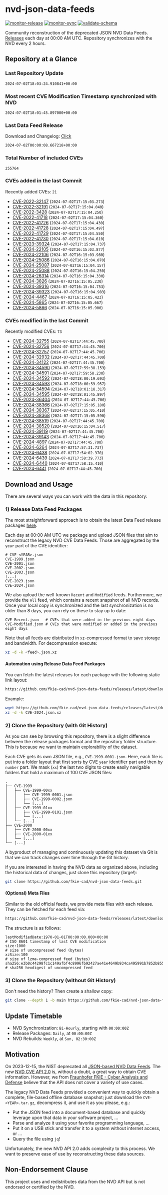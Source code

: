 # nvd-json-data-feeds

[![monitor-release](https://github.com/fkie-cad/nvd-json-data-feeds/actions/workflows/monitor_release.yml/badge.svg)](https://github.com/fkie-cad/nvd-json-data-feeds/actions/workflows/monitor_release.yml)
[![monitor-sync](https://github.com/fkie-cad/nvd-json-data-feeds/actions/workflows/monitor_sync.yml/badge.svg)](https://github.com/fkie-cad/nvd-json-data-feeds/actions/workflows/monitor_sync.yml)
[![validate-schema](https://github.com/fkie-cad/nvd-json-data-feeds/actions/workflows/validate_schema.yml/badge.svg)](https://github.com/fkie-cad/nvd-json-data-feeds/actions/workflows/validate_schema.yml)

Community reconstruction of the deprecated JSON NVD Data Feeds.
[Releases](https://github.com/fkie-cad/nvd-json-data-feeds/releases/latest) each day at 00:00 AM UTC.
Repository synchronizes with the NVD every 2 hours.

## Repository at a Glance

### Last Repository Update

```plain
2024-07-02T18:03:24.910841+00:00
```

### Most recent CVE Modification Timestamp synchronized with NVD

```plain
2024-07-02T18:01:45.897000+00:00
```

### Last Data Feed Release

Download and Changelog: [Click](https://github.com/fkie-cad/nvd-json-data-feeds/releases/latest)

```plain
2024-07-02T00:00:08.667218+00:00
```

### Total Number of included CVEs

```plain
255764
```

### CVEs added in the last Commit

Recently added CVEs: `21`

- [CVE-2022-32147](CVE-2022/CVE-2022-321xx/CVE-2022-32147.json) (`2024-07-02T17:15:03.273`)
- [CVE-2022-32191](CVE-2022/CVE-2022-321xx/CVE-2022-32191.json) (`2024-07-02T17:15:04.040`)
- [CVE-2022-3428](CVE-2022/CVE-2022-34xx/CVE-2022-3428.json) (`2024-07-02T17:15:04.250`)
- [CVE-2022-41718](CVE-2022/CVE-2022-417xx/CVE-2022-41718.json) (`2024-07-02T17:15:04.360`)
- [CVE-2022-41726](CVE-2022/CVE-2022-417xx/CVE-2022-41726.json) (`2024-07-02T17:15:04.430`)
- [CVE-2022-41728](CVE-2022/CVE-2022-417xx/CVE-2022-41728.json) (`2024-07-02T17:15:04.497`)
- [CVE-2022-41729](CVE-2022/CVE-2022-417xx/CVE-2022-41729.json) (`2024-07-02T17:15:04.550`)
- [CVE-2022-41730](CVE-2022/CVE-2022-417xx/CVE-2022-41730.json) (`2024-07-02T17:15:04.610`)
- [CVE-2023-39324](CVE-2023/CVE-2023-393xx/CVE-2023-39324.json) (`2024-07-02T17:15:04.737`)
- [CVE-2024-22105](CVE-2024/CVE-2024-221xx/CVE-2024-22105.json) (`2024-07-02T16:15:03.877`)
- [CVE-2024-22106](CVE-2024/CVE-2024-221xx/CVE-2024-22106.json) (`2024-07-02T16:15:03.980`)
- [CVE-2024-25086](CVE-2024/CVE-2024-250xx/CVE-2024-25086.json) (`2024-07-02T16:15:04.070`)
- [CVE-2024-25087](CVE-2024/CVE-2024-250xx/CVE-2024-25087.json) (`2024-07-02T16:15:04.157`)
- [CVE-2024-25088](CVE-2024/CVE-2024-250xx/CVE-2024-25088.json) (`2024-07-02T16:15:04.250`)
- [CVE-2024-26314](CVE-2024/CVE-2024-263xx/CVE-2024-26314.json) (`2024-07-02T16:15:04.330`)
- [CVE-2024-3826](CVE-2024/CVE-2024-38xx/CVE-2024-3826.json) (`2024-07-02T16:15:05.230`)
- [CVE-2024-39316](CVE-2024/CVE-2024-393xx/CVE-2024-39316.json) (`2024-07-02T16:15:04.753`)
- [CVE-2024-39323](CVE-2024/CVE-2024-393xx/CVE-2024-39323.json) (`2024-07-02T16:15:04.983`)
- [CVE-2024-4467](CVE-2024/CVE-2024-44xx/CVE-2024-4467.json) (`2024-07-02T16:15:05.423`)
- [CVE-2024-5865](CVE-2024/CVE-2024-58xx/CVE-2024-5865.json) (`2024-07-02T16:15:05.667`)
- [CVE-2024-5866](CVE-2024/CVE-2024-58xx/CVE-2024-5866.json) (`2024-07-02T16:15:05.900`)


### CVEs modified in the last Commit

Recently modified CVEs: `73`

- [CVE-2024-32755](CVE-2024/CVE-2024-327xx/CVE-2024-32755.json) (`2024-07-02T17:44:45.700`)
- [CVE-2024-32756](CVE-2024/CVE-2024-327xx/CVE-2024-32756.json) (`2024-07-02T17:44:45.700`)
- [CVE-2024-32757](CVE-2024/CVE-2024-327xx/CVE-2024-32757.json) (`2024-07-02T17:44:45.700`)
- [CVE-2024-32932](CVE-2024/CVE-2024-329xx/CVE-2024-32932.json) (`2024-07-02T17:44:45.700`)
- [CVE-2024-34122](CVE-2024/CVE-2024-341xx/CVE-2024-34122.json) (`2024-07-02T17:44:45.700`)
- [CVE-2024-34590](CVE-2024/CVE-2024-345xx/CVE-2024-34590.json) (`2024-07-02T17:59:38.153`)
- [CVE-2024-34591](CVE-2024/CVE-2024-345xx/CVE-2024-34591.json) (`2024-07-02T17:59:58.230`)
- [CVE-2024-34592](CVE-2024/CVE-2024-345xx/CVE-2024-34592.json) (`2024-07-02T18:00:19.693`)
- [CVE-2024-34593](CVE-2024/CVE-2024-345xx/CVE-2024-34593.json) (`2024-07-02T18:00:59.957`)
- [CVE-2024-34594](CVE-2024/CVE-2024-345xx/CVE-2024-34594.json) (`2024-07-02T18:01:18.317`)
- [CVE-2024-34595](CVE-2024/CVE-2024-345xx/CVE-2024-34595.json) (`2024-07-02T18:01:45.897`)
- [CVE-2024-36404](CVE-2024/CVE-2024-364xx/CVE-2024-36404.json) (`2024-07-02T17:44:45.700`)
- [CVE-2024-38366](CVE-2024/CVE-2024-383xx/CVE-2024-38366.json) (`2024-07-02T17:15:05.180`)
- [CVE-2024-38367](CVE-2024/CVE-2024-383xx/CVE-2024-38367.json) (`2024-07-02T17:15:05.410`)
- [CVE-2024-38368](CVE-2024/CVE-2024-383xx/CVE-2024-38368.json) (`2024-07-02T17:15:05.590`)
- [CVE-2024-38519](CVE-2024/CVE-2024-385xx/CVE-2024-38519.json) (`2024-07-02T17:44:45.700`)
- [CVE-2024-38520](CVE-2024/CVE-2024-385xx/CVE-2024-38520.json) (`2024-07-02T16:15:04.517`)
- [CVE-2024-39119](CVE-2024/CVE-2024-391xx/CVE-2024-39119.json) (`2024-07-02T17:44:45.700`)
- [CVE-2024-39143](CVE-2024/CVE-2024-391xx/CVE-2024-39143.json) (`2024-07-02T17:44:45.700`)
- [CVE-2024-4897](CVE-2024/CVE-2024-48xx/CVE-2024-4897.json) (`2024-07-02T17:44:45.700`)
- [CVE-2024-6264](CVE-2024/CVE-2024-62xx/CVE-2024-6264.json) (`2024-07-02T17:57:31.737`)
- [CVE-2024-6438](CVE-2024/CVE-2024-64xx/CVE-2024-6438.json) (`2024-07-02T17:54:02.370`)
- [CVE-2024-6439](CVE-2024/CVE-2024-64xx/CVE-2024-6439.json) (`2024-07-02T17:58:39.773`)
- [CVE-2024-6440](CVE-2024/CVE-2024-64xx/CVE-2024-6440.json) (`2024-07-02T17:58:15.410`)
- [CVE-2024-6441](CVE-2024/CVE-2024-64xx/CVE-2024-6441.json) (`2024-07-02T17:44:45.700`)


## Download and Usage

There are several ways you can work with the data in this repository:

### 1) Release Data Feed Packages

The most straightforward approach is to obtain the latest Data Feed release packages [here](https://github.com/fkie-cad/nvd-json-data-feeds/releases/latest).

Each day at 00:00 AM UTC we package and upload JSON files that aim to reconstruct the legacy NVD CVE Data Feeds.
Those are aggregated by the `year` part of the CVE identifier:

```
# CVE-<YEAR>.json
CVE-1999.json
CVE-2001.json
CVE-2002.json
CVE-2003.json
[...]
CVE-2023.json
CVE-2024.json
```

We also upload the well-known `Recent` and `Modified` feeds.
Furthermore, we provide the `All` feed, which contains a recent snapshot of all NVD records.
Once your local copy is synchronized and the last synchronization is no older than 8 days, you can rely on these to stay up to date:

```plain
CVE-Recent.json   # CVEs that were added in the previous eight days
CVE-Modified.json # CVEs that were modified or added in the previous eight days
```

Note that all feeds are distributed in `xz`-compressed format to save storage and bandwidth.
For decompression execute:

```sh
xz -d -k <feed>.json.xz
```

#### Automation using Release Data Feed Packages

You can fetch the latest releases for each package with the following static link layout:

```sh
https://github.com/fkie-cad/nvd-json-data-feeds/releases/latest/download/CVE-<YEAR>.json.xz
```

Example:

```sh
wget https://github.com/fkie-cad/nvd-json-data-feeds/releases/latest/download/CVE-2024.json.xz
xz -d -k CVE-2024.json.xz
```

### 2) Clone the Repository (with Git History)

As you can see by browsing this repository, there is a slight difference between the release packages format and the repository folder structure.
This is because we want to maintain explorability of the dataset.

Each CVE gets its own JSON file, e.g., `CVE-1999-0001.json`.
Here, each file is put into a folder layout that first sorts by CVE `year` identifier part and then by `number` part.
We mask (`xx`) the last two digits to create easily navigable folders that hold a maximum of 100 CVE JSON files:

```plain
.
├── CVE-1999
│   ├── CVE-1999-00xx
│   │   ├── CVE-1999-0001.json
│   │   ├── CVE-1999-0002.json
│   │   └── [...]
│   ├── CVE-1999-01xx
│   │   ├── CVE-1999-0101.json
│   │   └── [...]
│   └── [...]
├── CVE-2000
│   ├── CVE-2000-00xx
│   ├── CVE-2000-01xx
│   └── [...]
└── [...]
```

A byproduct of managing and continuously updating this dataset via Git is that we can track changes over time through the Git history.

If you are interested in having the NVD data as organized above, including the historical data of changes, just clone this repository (large!):

```sh
git clone https://github.com/fkie-cad/nvd-json-data-feeds.git
```

#### (Optional) Meta Files

Similar to the old official feeds, we provide meta files with each release. They can be fetched for each feed via:

```sh
https://github.com/fkie-cad/nvd-json-data-feeds/releases/latest/download/CVE-<YEAR>.meta
```

The structure is as follows:

```plain
lastModifiedDate:1970-01-01T00:00:00.000+00:00                          # ISO 8601 timestamp of last CVE modification
size:1000                                                               # size of uncompressed feed (bytes)
xzSize:100                                                              # size of lzma-compressed feed (bytes)
sha256:e3b0c44298fc1c149afbf4c8996fb92427ae41e4649b934ca495991b7852b855 # sha256 hexdigest of uncompressed feed
```

### 3) Clone the Repository (without Git History)

Don't need the history? Then create a shallow copy:

```sh
git clone --depth 1 -b main https://github.com/fkie-cad/nvd-json-data-feeds.git
```


## Update Timetable

* NVD Synchronization: `Bi-Hourly`, starting with `00:00:00Z`
* Release Packages: `Daily`, at `00:00:00Z`
* NVD Rebuilds: `Weekly`, at `Sun, 02:30:00Z`


## Motivation

On 2023-12-15, the NIST deprecated all [JSON-based NVD Data Feeds](https://nvd.nist.gov/vuln/data-feeds#divRetirementBanner-1).
The new [NVD CVE API 2.0](https://nvd.nist.gov/developers/vulnerabilities) is, without a doubt, a great way to obtain CVE information.
However, we from [Fraunhofer FKIE - Cyber Analysis and Defense](https://www.fkie.fraunhofer.de/en/departments/cad.html) believe that the API does not cover a variety of use cases.

The legacy NVD Data Feeds provided a convenient way to quickly obtain a complete, file-based offline database snapshot; just download the `CVE-<YEAR>.tar.gz`, decompress it, and use it as you please, e.g.:

- Put the JSON feed into a document-based database and quickly leverage upon that data in your software project, ...
- Parse and analyze it using your favorite programming language, ...
- Put it on a USB stick and transfer it to a system without internet access, or ...
- Query the file using `jq`!

Unfortunately, the new NVD API 2.0 adds complexity to this process.
We want to preserve ease of use by reconstructing these data sources.

## Non-Endorsement Clause

This project uses and redistributes data from the NVD API but is not endorsed or certified by the NVD.